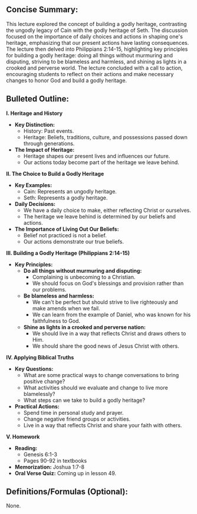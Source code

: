 ## Concise Summary:

This lecture explored the concept of building a godly heritage, contrasting the ungodly legacy of Cain with the godly heritage of Seth. The discussion focused on the importance of daily choices and actions in shaping one's heritage, emphasizing that our present actions have lasting consequences. The lecture then delved into Philippians 2:14-15, highlighting key principles for building a godly heritage: doing all things without murmuring and disputing, striving to be blameless and harmless, and shining as lights in a crooked and perverse world. The lecture concluded with a call to action, encouraging students to reflect on their actions and make necessary changes to honor God and build a godly heritage.

## Bulleted Outline:

**I.  Heritage and History**

*  **Key Distinction:**
    *  History:  Past events. 
    *  Heritage:  Beliefs, traditions, culture, and possessions passed down through generations. 
*  **The Impact of Heritage:** 
    *  Heritage shapes our present lives and influences our future. 
    *  Our actions today become part of the heritage we leave behind.

**II. The Choice to Build a Godly Heritage**

*  **Key Examples:**
    *  Cain:  Represents an ungodly heritage.
    *  Seth: Represents a godly heritage. 
* **Daily Decisions:**
    *  We have a daily choice to make, either reflecting Christ or ourselves.
    *  The heritage we leave behind is determined by our beliefs and actions. 
* **The Importance of Living Out Our Beliefs:** 
    *  Belief not practiced is not a belief.
    *  Our actions demonstrate our true beliefs.

**III. Building a Godly Heritage (Philippians 2:14-15)**

* **Key Principles:**
    * **Do all things without murmuring and disputing:**  
        *  Complaining is unbecoming to a Christian. 
        *  We should focus on God's blessings and provision rather than our problems. 
    * **Be blameless and harmless:** 
        *  We can't be perfect but should strive to live righteously and make amends when we fail.
        *  We can learn from the example of Daniel, who was known for his faithfulness to God.
    * **Shine as lights in a crooked and perverse nation:**
        *  We should live in a way that reflects Christ and draws others to Him.
        *  We should share the good news of Jesus Christ with others.

**IV.  Applying Biblical Truths**

*  **Key Questions:** 
    *  What are some practical ways to change conversations to bring positive change? 
    *  What activities should we evaluate and change to live more blamelessly?
    *  What steps can we take to build a godly heritage?
*  **Practical Actions:** 
    *  Spend time in personal study and prayer.
    *  Change negative friend groups or activities.
    *  Live in a way that reflects Christ and share your faith with others.

**V. Homework**

* **Reading:** 
    * Genesis 6:1-3
    *  Pages 90-92 in textbooks
* **Memorization:** Joshua 1:7-8
* **Oral Verse Quiz:** Coming up in lesson 49. 

## Definitions/Formulas (Optional):

None. 

